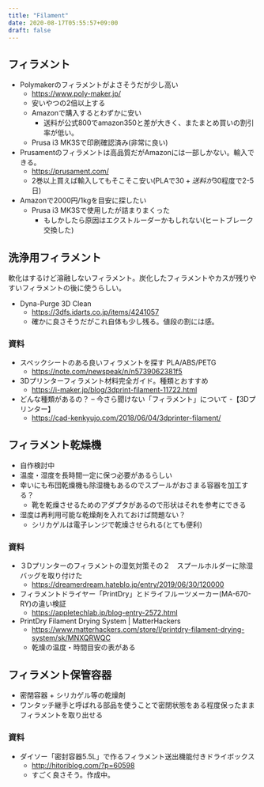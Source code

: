 ```yaml
---
title: "Filament"
date: 2020-08-17T05:55:57+09:00
draft: false
---
```


## フィラメント
* Polymakerのフィラメントがよさそうだが少し高い
  * https://www.poly-maker.jp/
  * 安いやつの2倍以上する
  * Amazonで購入するとわずかに安い
    * 送料が公式800でamazon350と差が大きく、またまとめ買いの割引率が低い。
  * Prusa i3 MK3Sで印刷確認済み(非常に良い)
* Prusamentのフィラメントは高品質だがAmazonには一部しかない。輸入できる。
  * https://prusament.com/
  * 2巻以上買えば輸入してもそこそこ安い(PLAで$30+送料が$30程度で2-5日)
* Amazonで2000円/1kgを目安に探したい
  * Prusa i3 MK3Sで使用したが詰まりまくった
    * もしかしたら原因はエクストルーダーかもしれない(ヒートブレーク交換した)

## 洗浄用フィラメント
軟化はするけど溶融しないフィラメント。炭化したフィラメントやカスが残りやすいフィラメントの後に使うらしい。
* Dyna-Purge 3D Clean
  * https://3dfs.idarts.co.jp/items/4241057
  * 確かに良さそうだがこれ自体も少し残る。値段の割には感。

### 資料
* スペックシートのある良いフィラメントを探す PLA/ABS/PETG
  * https://note.com/newspeak/n/n5739062381f5
* 3Dプリンターフィラメント材料完全ガイド。種類とおすすめ
  * https://i-maker.jp/blog/3dprint-filament-11722.html
* どんな種類があるの？ – 今さら聞けない「フィラメント」について -【3Dプリンター】
  * https://cad-kenkyujo.com/2018/06/04/3dprinter-filament/

## フィラメント乾燥機
* 自作検討中
* 温度・湿度を長時間一定に保つ必要があるらしい
* 幸いにも布団乾燥機も除湿機もあるのでスプールがおさまる容器を加工する？
  * 靴を乾燥させるためのアダプタがあるので形状はそれを参考にできる
* 湿度は再利用可能な乾燥剤を入れておけば問題ない？
  * シリカゲルは電子レンジで乾燥させられる(とても便利)

### 資料
* ３Dプリンターのフィラメントの湿気対策その２　スプールホルダーに除湿バッグを取り付けた
  * https://dreamerdream.hateblo.jp/entry/2019/06/30/120000
* フィラメントドライヤー「PrintDry」とドライフルーツメーカー(MA-670-RY)の違い検証
  * https://appletechlab.jp/blog-entry-2572.html
* PrintDry Filament Drying System | MatterHackers
  * https://www.matterhackers.com/store/l/printdry-filament-drying-system/sk/MNXQRWQC
  * 乾燥の温度・時間目安の表がある

## フィラメント保管容器
* 密閉容器 + シリカゲル等の乾燥剤
* ワンタッチ継手と呼ばれる部品を使うことで密閉状態をある程度保ったままフィラメントを取り出せる

### 資料
* ダイソー「密封容器5.5L」で作るフィラメント送出機能付きドライボックス
  * http://hitoriblog.com/?p=60598
  * すごく良さそう。作成中。
  